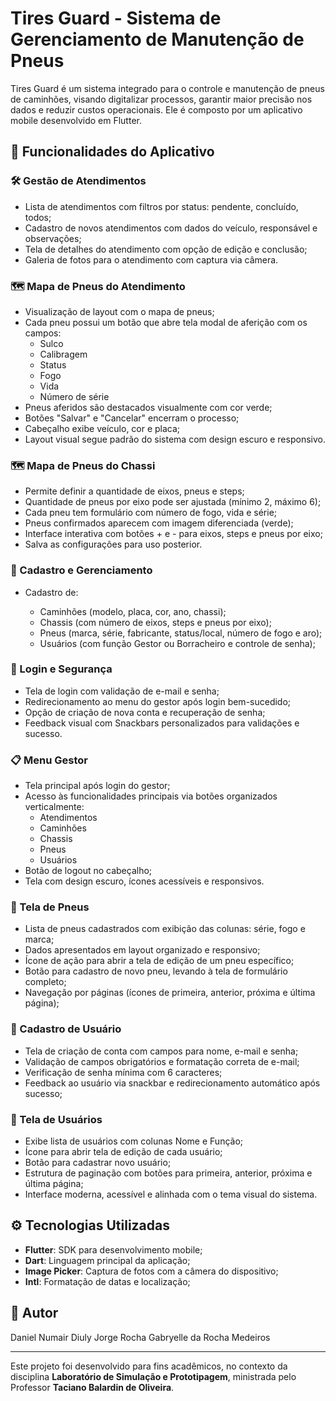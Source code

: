 # Tires Guard - Sistema de Gerenciamento de Manutenção de Pneus

Tires Guard é um sistema integrado para o controle e manutenção de pneus de caminhões, visando 
digitalizar processos, garantir maior precisão nos dados e reduzir custos operacionais. 
Ele é composto por um aplicativo mobile desenvolvido em Flutter.

## 📱 Funcionalidades do Aplicativo

### 🛠 Gestão de Atendimentos

* Lista de atendimentos com filtros por status: pendente, concluído, todos;
* Cadastro de novos atendimentos com dados do veículo, responsável e observações;
* Tela de detalhes do atendimento com opção de edição e conclusão;
* Galeria de fotos para o atendimento com captura via câmera.

### 🗺 Mapa de Pneus do Atendimento

* Visualização de layout com o mapa de pneus;
* Cada pneu possui um botão que abre tela modal de aferição com os campos:
    * Sulco
    * Calibragem
    * Status
    * Fogo
    * Vida
    * Número de série 
* Pneus aferidos são destacados visualmente com cor verde;
* Botões "Salvar" e "Cancelar" encerram o processo;
* Cabeçalho exibe veículo, cor e placa;
* Layout visual segue padrão do sistema com design escuro e responsivo.

### 🗺 Mapa de Pneus do Chassi

* Permite definir a quantidade de eixos, pneus e steps;
* Quantidade de pneus por eixo pode ser ajustada (mínimo 2, máximo 6);
* Cada pneu tem formulário com número de fogo, vida e série;
* Pneus confirmados aparecem com imagem diferenciada (verde);
* Interface interativa com botões + e - para eixos, steps e pneus por eixo;
* Salva as configurações para uso posterior.

### 🧾 Cadastro e Gerenciamento

* Cadastro de:

    * Caminhões (modelo, placa, cor, ano, chassi);
    * Chassis (com número de eixos, steps e pneus por eixo);
    * Pneus (marca, série, fabricante, status/local, número de fogo e aro);
    * Usuários (com função Gestor ou Borracheiro e controle de senha);

### 🔐 Login e Segurança

* Tela de login com validação de e-mail e senha;
* Redirecionamento ao menu do gestor após login bem-sucedido;
* Opção de criação de nova conta e recuperação de senha;
* Feedback visual com Snackbars personalizados para validações e sucesso.

### 📋 Menu Gestor

* Tela principal após login do gestor;
* Acesso às funcionalidades principais via botões organizados verticalmente:
    * Atendimentos
    * Caminhões
    * Chassis
    * Pneus
    * Usuários
* Botão de logout no cabeçalho;
* Tela com design escuro, ícones acessíveis e responsivos.

### 🛞 Tela de Pneus

* Lista de pneus cadastrados com exibição das colunas: série, fogo e marca;
* Dados apresentados em layout organizado e responsivo;
* Ícone de ação para abrir a tela de edição de um pneu específico;
* Botão para cadastro de novo pneu, levando à tela de formulário completo;
* Navegação por páginas (ícones de primeira, anterior, próxima e última página);

### 📝 Cadastro de Usuário

* Tela de criação de conta com campos para nome, e-mail e senha;
* Validação de campos obrigatórios e formatação correta de e-mail;
* Verificação de senha mínima com 6 caracteres;
* Feedback ao usuário via snackbar e redirecionamento automático após sucesso;

### 👥 Tela de Usuários

* Exibe lista de usuários com colunas Nome e Função;
* Ícone para abrir tela de edição de cada usuário;
* Botão para cadastrar novo usuário;
* Estrutura de paginação com botões para primeira, anterior, próxima e última página;
* Interface moderna, acessível e alinhada com o tema visual do sistema.

## ⚙️ Tecnologias Utilizadas

* **Flutter**: SDK para desenvolvimento mobile;
* **Dart**: Linguagem principal da aplicação;
* **Image Picker**: Captura de fotos com a câmera do dispositivo;
* **Intl**: Formatação de datas e localização;

## 👤 Autor

Daniel Numair
Diuly Jorge Rocha
Gabryelle da Rocha Medeiros

---

Este projeto foi desenvolvido para fins acadêmicos, no contexto da disciplina 
**Laboratório de Simulação e Prototipagem**, ministrada pelo Professor **Taciano Balardin de Oliveira**.
